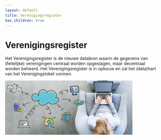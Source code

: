 ```yaml
---
layout: default
title: Verenigingsregister
has_children: true
---
```


# Verenigingsregister

Het Verenigingsregister is de nieuwe databron waarin de gegevens van (feitelijke) verenigingen centraal worden opgeslagen, maar decentraal worden beheerd. Het Verenigingsregister is in opbouw en zal het (data)hart van het Verenigingsloket vormen.

![Alt text](image-1.png)